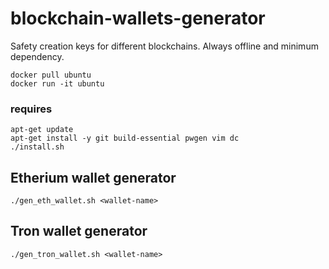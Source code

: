 # blockchain-wallets-generator
Safety creation keys for different blockchains. Always offline and minimum dependency.

```
docker pull ubuntu
docker run -it ubuntu
```

### requires
``` 
apt-get update
apt-get install -y git build-essential pwgen vim dc
./install.sh
```

## Etherium wallet generator
`./gen_eth_wallet.sh <wallet-name>`

## Tron wallet generator
`./gen_tron_wallet.sh <wallet-name>`
